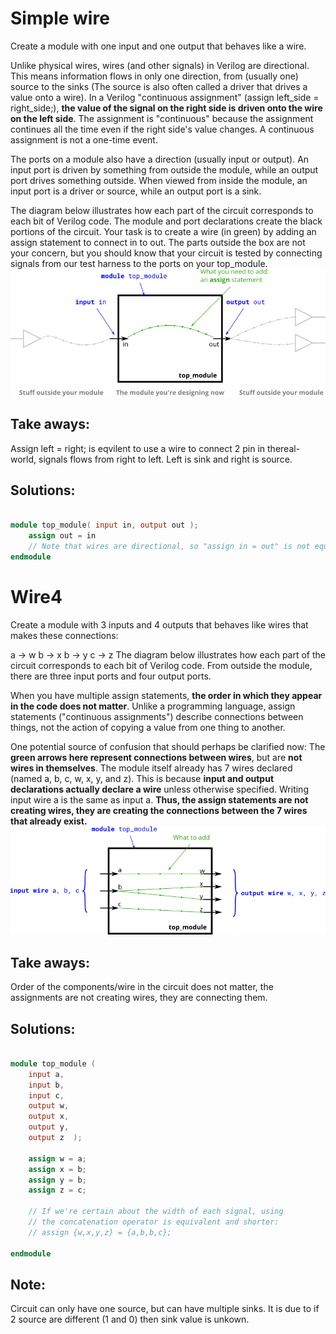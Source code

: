 # Simple wire

Create a module with one input and one output that behaves like a wire.

Unlike physical wires, wires (and other signals) in Verilog are directional. This means information flows in only one direction, from (usually one) source to the sinks (The source is also often called a driver that drives a value onto a wire). In a Verilog "continuous assignment" (assign left_side = right_side;), **the value of the signal on the right side is driven onto the wire on the left side**. The assignment is "continuous" because the assignment continues all the time even if the right side's value changes. A continuous assignment is not a one-time event.

The ports on a module also have a direction (usually input or output). An input port is driven by something from outside the module, while an output port drives something outside. When viewed from inside the module, an input port is a driver or source, while an output port is a sink.

The diagram below illustrates how each part of the circuit corresponds to each bit of Verilog code. The module and port declarations create the black portions of the circuit. Your task is to create a wire (in green) by adding an assign statement to connect in to out. The parts outside the box are not your concern, but you should know that your circuit is tested by connecting signals from our test harness to the ports on your top_module.
![wire](/Images/Wire.png)

## Take aways:

Assign left = right; is eqvilent to use a wire to connect 2 pin in thereal-world, signals flows from right to left. Left is sink and right is source.

## Solutions:

```verilog

module top_module( input in, output out );
    assign out = in
    // Note that wires are directional, so "assign in = out" is not equivalent.
endmodule

```

# Wire4

Create a module with 3 inputs and 4 outputs that behaves like wires that makes these connections:

a -> w
b -> x
b -> y
c -> z
The diagram below illustrates how each part of the circuit corresponds to each bit of Verilog code. From outside the module, there are three input ports and four output ports.

When you have multiple assign statements, **the order in which they appear in the code does not matter**. Unlike a programming language, assign statements ("continuous assignments") describe connections between things, not the action of copying a value from one thing to another.

One potential source of confusion that should perhaps be clarified now: The **green arrows here represent connections between wires**, but are **not wires in themselves**. The module itself already has 7 wires declared (named a, b, c, w, x, y, and z). This is because **input and output declarations actually declare a wire** unless otherwise specified. Writing input wire a is the same as input a. **Thus, the assign statements are not creating wires, they are creating the connections between the 7 wires that already exist.**
![](/Images/Wire4.png)

## Take aways:

Order of the components/wire in the circuit does not matter, the assignments are not creating wires, they are connecting them.

## Solutions:

```verilog

module top_module (
	input a,
	input b,
	input c,
	output w,
	output x,
	output y,
	output z  );

	assign w = a;
	assign x = b;
	assign y = b;
	assign z = c;

	// If we're certain about the width of each signal, using
	// the concatenation operator is equivalent and shorter:
	// assign {w,x,y,z} = {a,b,b,c};

endmodule

```

## Note:

Circuit can only have one source, but can have multiple sinks. It is due to if 2 source are different (1 and 0) then sink value is unkown.
